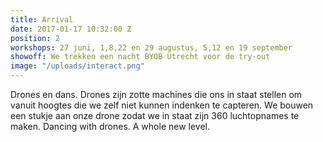 ```yaml
---
title: Arrival
date: 2017-01-17 10:32:00 Z
position: 2
workshops: 27 juni, 1,8,22 en 29 augustus, 5,12 en 19 september
showoff: We trekken een nacht BYOB Utrecht voor de try-out
image: "/uploads/interact.png"
---
```


Drones en dans. Drones zijn zotte machines die ons in staat stellen om vanuit hoogtes die we zelf niet kunnen indenken te capteren. We bouwen een stukje aan onze drone zodat we in staat zijn 360 luchtopnames te maken. 
Dancing with drones. A whole new level.

